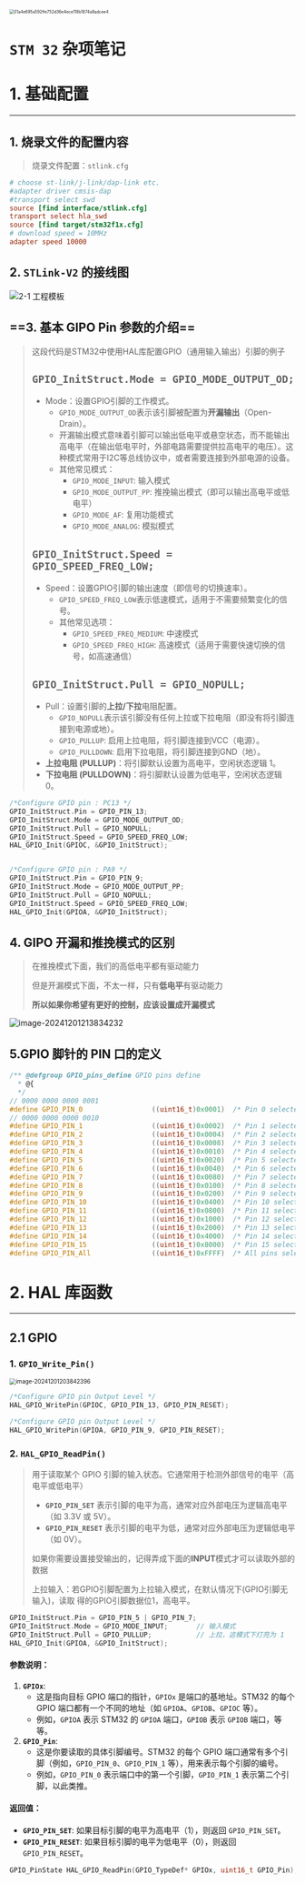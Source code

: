 <img src="https://cdn.jsdelivr.net/gh/MTsocute/New_Image@main/img/01a4e695a592ffe752d36e4ece118b1874a9adcee4.jpg" alt="01a4e695a592ffe752d36e4ece118b1874a9adcee4" style="zoom:50%;" />

# `STM 32` 杂项笔记

# 1. 基础配置

---

## 1. 烧录文件的配置内容

> 烧录文件配置：`stlink.cfg`

```cfg
# choose st-link/j-link/dap-link etc.
#adapter driver cmsis-dap
#transport select swd
source [find interface/stlink.cfg]
transport select hla_swd
source [find target/stm32f1x.cfg]
# download speed = 10MHz
adapter speed 10000
```

## 2. `STLink-V2` 的接线图

![2-1 工程模板](https://cdn.jsdelivr.net/gh/MTsocute/New_Image@main/img/2-1%20%E5%B7%A5%E7%A8%8B%E6%A8%A1%E6%9D%BF.jpg)

## ==3. 基本 GIPO Pin 参数的介绍==

> 这段代码是STM32中使用HAL库配置GPIO（通用输入输出）引脚的例子
>
> ## `GPIO_InitStruct.Mode = GPIO_MODE_OUTPUT_OD;`
>
> - Mode：设置GPIO引脚的工作模式。
>     - `GPIO_MODE_OUTPUT_OD`表示该引脚被配置为**开漏输出**（Open-Drain）。
>     - 开漏输出模式意味着引脚可以输出低电平或悬空状态，而不能输出高电平（在输出低电平时，外部电路需要提供拉高电平的电压）。这种模式常用于I2C等总线协议中，或者需要连接到外部电源的设备。
>     - 其他常见模式：
>         - `GPIO_MODE_INPUT`: 输入模式
>         - `GPIO_MODE_OUTPUT_PP`: 推挽输出模式（即可以输出高电平或低电平）
>         - `GPIO_MODE_AF`: 复用功能模式
>         - `GPIO_MODE_ANALOG`: 模拟模式
>
> ## `GPIO_InitStruct.Speed = GPIO_SPEED_FREQ_LOW;`
>
> - Speed：设置GPIO引脚的输出速度（即信号的切换速率）。
>     - `GPIO_SPEED_FREQ_LOW`表示低速模式，适用于不需要频繁变化的信号。
>     - 其他常见选项：
>         - `GPIO_SPEED_FREQ_MEDIUM`: 中速模式
>         - `GPIO_SPEED_FREQ_HIGH`: 高速模式（适用于需要快速切换的信号，如高速通信）
>
> ## `GPIO_InitStruct.Pull = GPIO_NOPULL;`
>
> - Pull：设置引脚的**上拉/下拉**电阻配置。
>     - `GPIO_NOPULL`表示该引脚没有任何上拉或下拉电阻（即没有将引脚连接到电源或地）。
>     - `GPIO_PULLUP`: 启用上拉电阻，将引脚连接到VCC（电源）。
>     - `GPIO_PULLDOWN`: 启用下拉电阻，将引脚连接到GND（地）。
> - **上拉电阻 (PULLUP)**：将引脚默认设置为高电平，空闲状态逻辑 1。
> - **下拉电阻 (PULLDOWN)**：将引脚默认设置为低电平，空闲状态逻辑 0。

```cpp
/*Configure GPIO pin : PC13 */
GPIO_InitStruct.Pin = GPIO_PIN_13;
GPIO_InitStruct.Mode = GPIO_MODE_OUTPUT_OD;
GPIO_InitStruct.Pull = GPIO_NOPULL;
GPIO_InitStruct.Speed = GPIO_SPEED_FREQ_LOW;
HAL_GPIO_Init(GPIOC, &GPIO_InitStruct);


/*Configure GPIO pin : PA9 */
GPIO_InitStruct.Pin = GPIO_PIN_9;
GPIO_InitStruct.Mode = GPIO_MODE_OUTPUT_PP;
GPIO_InitStruct.Pull = GPIO_NOPULL;
GPIO_InitStruct.Speed = GPIO_SPEED_FREQ_LOW;
HAL_GPIO_Init(GPIOA, &GPIO_InitStruct);
```

## 4. GIPO 开漏和推挽模式的区别

> 在推挽模式下面，我们的高低电平都有驱动能力
>
> 但是开漏模式下面，不太一样，只有**低电平**有驱动能力
>
> **所以如果你希望有更好的控制，应该设置成开漏模式**

![image-20241201213834232](https://cdn.jsdelivr.net/gh/MTsocute/New_Image@main/img/image-20241201213834232.png)

## 5.GPIO 脚针的 PIN 口的定义

```cpp
/** @defgroup GPIO_pins_define GPIO pins define
  * @{
  */
// 0000 0000 0000 0001
#define GPIO_PIN_0                 ((uint16_t)0x0001)  /* Pin 0 selected    */
// 0000 0000 0000 0010
#define GPIO_PIN_1                 ((uint16_t)0x0002)  /* Pin 1 selected    */
#define GPIO_PIN_2                 ((uint16_t)0x0004)  /* Pin 2 selected    */
#define GPIO_PIN_3                 ((uint16_t)0x0008)  /* Pin 3 selected    */
#define GPIO_PIN_4                 ((uint16_t)0x0010)  /* Pin 4 selected    */
#define GPIO_PIN_5                 ((uint16_t)0x0020)  /* Pin 5 selected    */
#define GPIO_PIN_6                 ((uint16_t)0x0040)  /* Pin 6 selected    */
#define GPIO_PIN_7                 ((uint16_t)0x0080)  /* Pin 7 selected    */
#define GPIO_PIN_8                 ((uint16_t)0x0100)  /* Pin 8 selected    */
#define GPIO_PIN_9                 ((uint16_t)0x0200)  /* Pin 9 selected    */
#define GPIO_PIN_10                ((uint16_t)0x0400)  /* Pin 10 selected   */
#define GPIO_PIN_11                ((uint16_t)0x0800)  /* Pin 11 selected   */
#define GPIO_PIN_12                ((uint16_t)0x1000)  /* Pin 12 selected   */
#define GPIO_PIN_13                ((uint16_t)0x2000)  /* Pin 13 selected   */
#define GPIO_PIN_14                ((uint16_t)0x4000)  /* Pin 14 selected   */
#define GPIO_PIN_15                ((uint16_t)0x8000)  /* Pin 15 selected   */
#define GPIO_PIN_All               ((uint16_t)0xFFFF)  /* All pins selected */
```



# 2. HAL 库函数

---

## 2.1 GPIO

### 1. `GPIO_Write_Pin()`

<img src="https://cdn.jsdelivr.net/gh/MTsocute/New_Image@main/img/image-20241201203842396.png" alt="image-20241201203842396" style="zoom:70%;" />

```cpp
/*Configure GPIO pin Output Level */
HAL_GPIO_WritePin(GPIOC, GPIO_PIN_13, GPIO_PIN_RESET);

/*Configure GPIO pin Output Level */
HAL_GPIO_WritePin(GPIOA, GPIO_PIN_9, GPIO_PIN_RESET);
```

### 2. `HAL_GPIO_ReadPin()`

> 用于读取某个 GPIO 引脚的输入状态。它通常用于检测外部信号的电平（高电平或低电平）
>
> - **`GPIO_PIN_SET`** 表示引脚的电平为高，通常对应外部电压为逻辑高电平（如 3.3V 或 5V）。
> - **`GPIO_PIN_RESET`** 表示引脚的电平为低，通常对应外部电压为逻辑低电平（如 0V）。
>
> 如果你需要设置接受输出的，记得弄成下面的**INPUT**模式才可以读取外部的数据
>
> 上拉输入：若GPIO引脚配置为上拉输入模式，在默认情况下(GPIO引脚无输入)，读取 得的GPIO引脚数据位1，高电平。

```cpp
GPIO_InitStruct.Pin = GPIO_PIN_5 | GPIO_PIN_7;
GPIO_InitStruct.Mode = GPIO_MODE_INPUT;       // 输入模式
GPIO_InitStruct.Pull = GPIO_PULLUP;           // 上拉，这模式下灯亮为 1
HAL_GPIO_Init(GPIOA, &GPIO_InitStruct);
```



#### 参数说明：

1. **`GPIOx`**:
    - 这是指向目标 GPIO 端口的指针，`GPIOx` 是端口的基地址。STM32 的每个 GPIO 端口都有一个不同的地址（如 `GPIOA`、`GPIOB`、`GPIOC` 等）。
    - 例如，`GPIOA` 表示 STM32 的 `GPIOA` 端口，`GPIOB` 表示 `GPIOB` 端口，等等。
2. **`GPIO_Pin`**:
    - 这是你要读取的具体引脚编号。STM32 的每个 GPIO 端口通常有多个引脚（例如，`GPIO_PIN_0`、`GPIO_PIN_1` 等），用来表示每个引脚的编号。
    - 例如，`GPIO_PIN_0` 表示端口中的第一个引脚，`GPIO_PIN_1` 表示第二个引脚，以此类推。

#### 返回值：

- **`GPIO_PIN_SET`**: 如果目标引脚的电平为高电平（1），则返回 `GPIO_PIN_SET`。
- **`GPIO_PIN_RESET`**: 如果目标引脚的电平为低电平（0），则返回 `GPIO_PIN_RESET`。

```cpp
GPIO_PinState HAL_GPIO_ReadPin(GPIO_TypeDef* GPIOx, uint16_t GPIO_Pin);
```

